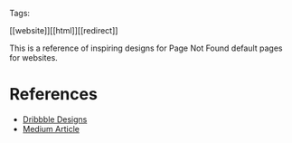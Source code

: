 Tags: 

[[website]][[html]][[redirect]]

This is a reference of inspiring designs for Page Not Found default pages for websites.

# References

- [Dribbble Designs](https://dribbble.com/search/404)
- [Medium Article](https://medium.com/designer-recipes/how-to-make-a-custom-404-error-page-for-your-website-1af37a8b20d1)
